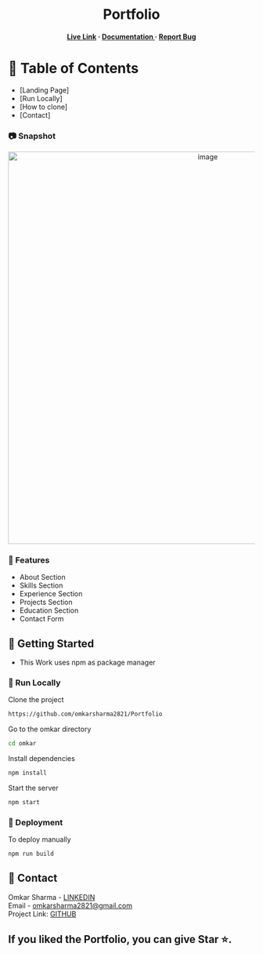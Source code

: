 <div align='center'>

<h1>Portfolio</h1>

<h4> <a href=https://portfolio-weut.onrender.com/>Live Link</a> <span> · </span> <a href="https://github.com/omkarsharma2821/Portfolio/blob/master/README.md"> Documentation </a> <span> · </span> <a href="https://github.com/omkarsharma2821/Portfolio/issues"> Report Bug </a> <span> </h4>
</div>

# :notebook_with_decorative_cover: Table of Contents

- [Landing Page]
- [Run Locally]
- [How to clone]
- [Contact]


### :camera: Snapshot
<div align="center"> <a href="https://vintimart-9x78.onrender.com/"><img src="https://github.com/omkarsharma2821/VintiMart/blob/master/screenshots/Screenshot%202023-12-14%20194816.png" alt='image' width='800'/></a> </div>

### :dart: Features

- About Section
- Skills Section
- Experience Section
- Projects Section
- Education Section
- Contact Form
  
## :toolbox: Getting Started
- This Work uses npm as package manager

### :running: Run Locally

Clone the project

```bash
https://github.com/omkarsharma2821/Portfolio
```
Go to the omkar directory
```bash
cd omkar
```
Install dependencies
```bash
npm install
```
Start the server
```bash
npm start
```

### :triangular_flag_on_post: Deployment

To deploy manually 
```bash
npm run build
```


## :handshake: Contact

Omkar Sharma - [LINKEDIN](https://www.linkedin.com/in/omkarsharmaa/) <br>
Email - omkarsharma2821@gmail.com <br>
Project Link: [GITHUB](https://github.com/omkarsharma2821/Portfolio) 

## If you liked the Portfolio, you can give Star ⭐.
